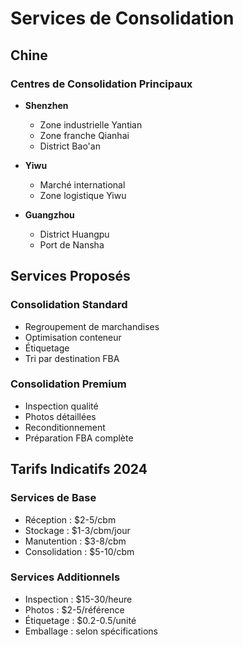 # Services de Consolidation

## Chine
### Centres de Consolidation Principaux
- **Shenzhen**
  * Zone industrielle Yantian
  * Zone franche Qianhai
  * District Bao'an

- **Yiwu**
  * Marché international
  * Zone logistique Yiwu

- **Guangzhou**
  * District Huangpu
  * Port de Nansha

## Services Proposés
### Consolidation Standard
- Regroupement de marchandises
- Optimisation conteneur
- Étiquetage
- Tri par destination FBA

### Consolidation Premium
- Inspection qualité
- Photos détaillées
- Reconditionnement
- Préparation FBA complète

## Tarifs Indicatifs 2024
### Services de Base
- Réception : $2-5/cbm
- Stockage : $1-3/cbm/jour
- Manutention : $3-8/cbm
- Consolidation : $5-10/cbm

### Services Additionnels
- Inspection : $15-30/heure
- Photos : $2-5/référence
- Étiquetage : $0.2-0.5/unité
- Emballage : selon spécifications 